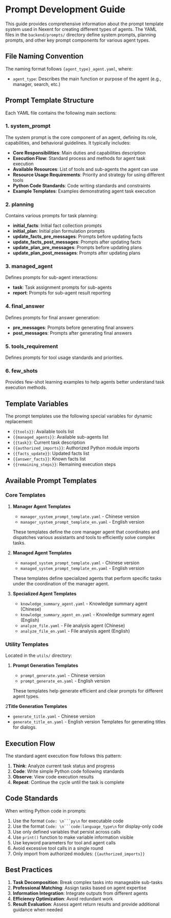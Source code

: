 # Prompt Development Guide

This guide provides comprehensive information about the prompt template system used in Nexent for creating different types of agents. The YAML files in the `backend/prompts/` directory define system prompts, planning prompts, and other key prompt components for various agent types.

## File Naming Convention

The naming format follows `{agent_type}_agent.yaml`, where:
- `agent_type`: Describes the main function or purpose of the agent (e.g., manager, search, etc.)

## Prompt Template Structure

Each YAML file contains the following main sections:

### 1. system_prompt

The system prompt is the core component of an agent, defining its role, capabilities, and behavioral guidelines. It typically includes:

- **Core Responsibilities**: Main duties and capabilities description
- **Execution Flow**: Standard process and methods for agent task execution
- **Available Resources**: List of tools and sub-agents the agent can use
- **Resource Usage Requirements**: Priority and strategy for using different tools
- **Python Code Standards**: Code writing standards and constraints
- **Example Templates**: Examples demonstrating agent task execution

### 2. planning

Contains various prompts for task planning:

- **initial_facts**: Initial fact collection prompts
- **initial_plan**: Initial plan formulation prompts
- **update_facts_pre_messages**: Prompts before updating facts
- **update_facts_post_messages**: Prompts after updating facts
- **update_plan_pre_messages**: Prompts before updating plans
- **update_plan_post_messages**: Prompts after updating plans

### 3. managed_agent

Defines prompts for sub-agent interactions:

- **task**: Task assignment prompts for sub-agents
- **report**: Prompts for sub-agent result reporting

### 4. final_answer

Defines prompts for final answer generation:

- **pre_messages**: Prompts before generating final answers
- **post_messages**: Prompts after generating final answers

### 5. tools_requirement

Defines prompts for tool usage standards and priorities.

### 6. few_shots

Provides few-shot learning examples to help agents better understand task execution methods.

## Template Variables

The prompt templates use the following special variables for dynamic replacement:

- `{{tools}}`: Available tools list
- `{{managed_agents}}`: Available sub-agents list
- `{{task}}`: Current task description
- `{{authorized_imports}}`: Authorized Python module imports
- `{{facts_update}}`: Updated facts list
- `{{answer_facts}}`: Known facts list
- `{{remaining_steps}}`: Remaining execution steps

## Available Prompt Templates

### Core Templates

1. **Manager Agent Templates**
   - `manager_system_prompt_template.yaml` - Chinese version
   - `manager_system_prompt_template_en.yaml` - English version
   
   These templates define the core manager agent that coordinates and dispatches various assistants and tools to efficiently solve complex tasks.

2. **Managed Agent Templates**
   - `managed_system_prompt_template.yaml` - Chinese version
   - `managed_system_prompt_template_en.yaml` - English version
   
   These templates define specialized agents that perform specific tasks under the coordination of the manager agent.

3. **Specialized Agent Templates**
   - `knowledge_summary_agent.yaml` - Knowledge summary agent (Chinese)
   - `knowledge_summary_agent_en.yaml` - Knowledge summary agent (English)
   - `analyze_file.yaml` - File analysis agent (Chinese)
   - `analyze_file_en.yaml` - File analysis agent (English)

### Utility Templates

Located in the `utils/` directory:

1. **Prompt Generation Templates**
   - `prompt_generate.yaml` - Chinese version
   - `prompt_generate_en.yaml` - English version
   
   These templates help generate efficient and clear prompts for different agent types.

2**Title Generation Templates**
   - `generate_title.yaml` - Chinese version
   - `generate_title_en.yaml` - English version
   Templates for generating titles for dialogs. 

## Execution Flow

The standard agent execution flow follows this pattern:

1. **Think**: Analyze current task status and progress
2. **Code**: Write simple Python code following standards
3. **Observe**: View code execution results
4. **Repeat**: Continue the cycle until the task is complete

## Code Standards

When writing Python code in prompts:

1. Use the format `Code: \n```py\n` for executable code
2. Use the format `Code: \n```code:language_type\n` for display-only code
3. Use only defined variables that persist across calls
4. Use `print()` function to make variable information visible
5. Use keyword parameters for tool and agent calls
6. Avoid excessive tool calls in a single round
7. Only import from authorized modules: `{{authorized_imports}}`

## Best Practices

1. **Task Decomposition**: Break complex tasks into manageable sub-tasks
2. **Professional Matching**: Assign tasks based on agent expertise
3. **Information Integration**: Integrate outputs from different agents
4. **Efficiency Optimization**: Avoid redundant work
5. **Result Evaluation**: Assess agent return results and provide additional guidance when needed

